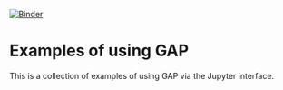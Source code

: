 [![Binder](https://mybinder.org/badge.svg)](https://mybinder.org/v2/gh/alex-konovalov/gap-teaching/master)

# Examples of using GAP 

This is a collection of examples of using GAP via the Jupyter interface.
